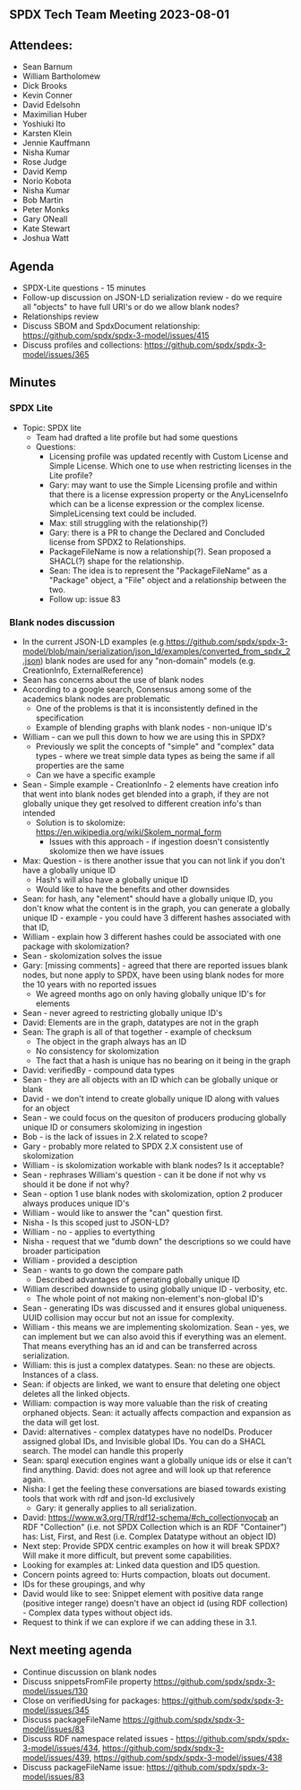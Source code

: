 ## SPDX Tech Team Meeting 2023-08-01

## Attendees:
* Sean Barnum
* William Bartholomew
* Dick Brooks
* Kevin Conner
* David Edelsohn
* Maximilian Huber
* Yoshiuki Ito
* Karsten Klein
* Jennie Kauffmann
* Nisha Kumar
* Rose Judge
* David Kemp
* Norio Kobota
* Nisha Kumar
* Bob Martin
* Peter Monks
* Gary ONeall
* Kate Stewart
* Joshua Watt

## Agenda
* SPDX-Lite questions - 15 minutes
* Follow-up discussion on JSON-LD serialization review - do we require all "objects" to have full URI's or do we allow blank nodes?
* Relationships review
* Discuss SBOM and SpdxDocument relationship: https://github.com/spdx/spdx-3-model/issues/415
* Discuss profiles and collections: https://github.com/spdx/spdx-3-model/issues/365

## Minutes

### SPDX Lite
* Topic: SPDX lite
  * Team had drafted a lite profile but had some questions
  * Questions:
      * Licensing profile was updated recently with Custom License and Simple License. Which one to use when restricting licenses in the Lite profile?
      * Gary: may want to use the Simple Licensing profile and within that there is a license expression property or the AnyLicenseInfo which can be a license expression or the complex license. SimpleLicensing text could be included.
      * Max: still struggling with the relationship(?)
      * Gary: there is a PR to change the Declared and Concluded license from SPDX2 to Relationships.
      * PackageFileName is now a relationship(?). Sean proposed a SHACL(?) shape for the relationship.
      * Sean: The idea is to represent the "PackageFileName" as a "Package" object, a "File" object and a relationship between the two.
      * Follow up: issue 83

### Blank nodes discussion
* In the current JSON-LD examples (e.g.https://github.com/spdx/spdx-3-model/blob/main/serialization/json_ld/examples/converted_from_spdx_2.json) blank nodes are used for any "non-domain" models (e.g. CreationInfo, ExternalReference)
* Sean has concerns about the use of blank nodes
* According to a google search, Consensus among some of the academics blank nodes are problematic
  * One of the problems is that it is inconsistently defined in the specification
  * Example of blending graphs with blank nodes - non-unique ID's
* William - can we pull this down to how we are using this in SPDX?
  * Previously we split the concepts of "simple" and "complex" data types - where we treat simple data types as being the same if all properties are the same
  * Can we have a specific example
* Sean - Simple example - CreationInfo - 2 elements have creation info that went into blank nodes get blended into a graph, if they are not globally unique they get resolved to different creation info's than intended
  * Solution is to skolomize: https://en.wikipedia.org/wiki/Skolem_normal_form
    * Issues with this approach - if ingestion doesn't consistently skolomize then we have issues
* Max: Question - is there another issue that you can not link if you don't have a globally unique ID
  * Hash's will also have a globally unique ID
  * Would like to have the benefits and other downsides
* Sean: for hash, any "element" should have a globally unique ID, you don't know what the content is in the graph, you can generate a globally unique ID - example - you could have 3 different hashes associated with that ID, 
* William - explain how 3 different hashes could be associated with one package with skolomization?
* Sean - skolomization solves the issue
* Gary: [missing comments] - agreed that there are reported issues blank nodes, but none apply to SPDX, have been using blank nodes for more the 10 years with no reported issues
  * We agreed months ago on only having globally unique ID's for elements
* Sean - never agreed to restricting globally unique ID's
* David: Elements are in the graph, datatypes are not in the graph
* Sean: The graph is all of that together - example of checksum
  * The object in the graph always has an ID
  * No consistency for skolomization
  * The fact that a hash is unique has no bearing on it being in the graph
* David: verifiedBy - compound data types
* Sean - they are all objects with an ID which can be globally unique or blank
* David - we don't intend to create globally unique ID along with values for an object
* Sean - we could focus on the quesiton of producers producing globally unique ID or consumers skolomizing in ingestion
* Bob - is the lack of issues in 2.X related to scope?
* Gary - probably more related to SPDX 2.X consistent use of skolomization
* William - is skolomization workable with blank nodes?  Is it acceptable?
* Sean - rephrases William's question - can it be done if not why vs should it be done if not why?
* Sean - option 1 use blank nodes with skolomization, option 2 producer always produces unique ID's
* William - would like to answer the "can" question first.
* Nisha - Is this scoped just to JSON-LD?
* William - no - applies to evertything
* Nisha - request that we "dumb down" the descriptions so we could have broader participation
* William - provided a desciption
* Sean - wants to go down the compare path
  * Described advantages of generating globally unique ID
* William described downside to using globally unique ID - verbosity, etc.
  * The whole point of not making non-element's non-global ID's 
* Sean - generating IDs was discussed and it ensures global uniqueness. UUID collision may occur but not an issue for complexity.
* William - this means we are implementing skolomization. Sean - yes, we can implement but we can also avoid this if everything was an element. That means everything has an id and can be transferred across serialization.
* William: this is just a complex datatypes. Sean: no these are objects. Instances of a class.
* Sean: if objects are linked, we want to ensure that deleting one object deletes all the linked objects.
* William: compaction is way more valuable than the risk of creating orphaned objects. Sean: it actually affects compaction and expansion as the data will get lost.
* David: alternatives - complex datatypes have no nodeIDs. Producer assigned global IDs, and Invisible global IDs. You can do a SHACL search. The model can handle this properly
* Sean: sparql execution engines want a globally unique ids or else it can't find anything. David: does not agree and will look up that reference again.
* Nisha: I get the feeling these conversations are biased towards existing tools that work with rdf and json-ld exclusively 
    * Gary: it generally applies to all serialization.
* David: https://www.w3.org/TR/rdf12-schema/#ch_collectionvocab an RDF "Collection" (i.e. not SPDX Collection which is an RDF "Container")  has: List, First, and Rest (i.e. Complex Datatype without an object ID)
* Next step:  Provide SPDX centric examples on how it will break SPDX?   Will make it more difficult, but prevent some capabilities.
* Looking for examples at:  Linked data question and ID5 question. 
* Concern points agreed to:  Hurts compaction,  bloats out document. 
* IDs for these groupings,  and why 
* David would like to see:  Snippet element with positive data range (positive integer range) doesn't have an object id (using RDF collection) - Complex data types without object ids.
* Request to think if we can explore if we can adding these in 3.1.   

## Next meeting agenda
* Continue discussion on blank nodes
* Discuss snippetsFromFile property https://github.com/spdx/spdx-3-model/issues/130
* Close on verifiedUsing for packages: https://github.com/spdx/spdx-3-model/issues/345
* Discuss packageFileName https://github.com/spdx/spdx-3-model/issues/83
* Discuss RDF namespace related issues - https://github.com/spdx/spdx-3-model/issues/434, https://github.com/spdx/spdx-3-model/issues/439, https://github.com/spdx/spdx-3-model/issues/438
* Discuss packageFileName issue: https://github.com/spdx/spdx-3-model/issues/83
